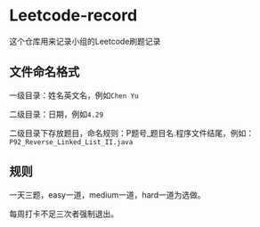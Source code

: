 # Leetcode-record

这个仓库用来记录小组的Leetcode刷题记录

## 文件命名格式

一级目录：姓名英文名，例如`Chen Yu`

二级目录：日期，例如`4.29`

二级目录下存放题目，命名规则：P题号_题目名.程序文件结尾，例如：`P92_Reverse_Linked_List_II.java`

## 规则

一天三题，easy一道，medium一道，hard一道为选做。

每周打卡不足三次者强制退出。